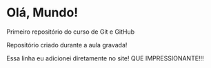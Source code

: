 # Olá, Mundo!
 Primeiro repositório do curso de Git e GitHub

Repositório criado durante a aula gravada!

Essa linha eu adicionei diretamente no site! QUE IMPRESSIONANTE!!!
